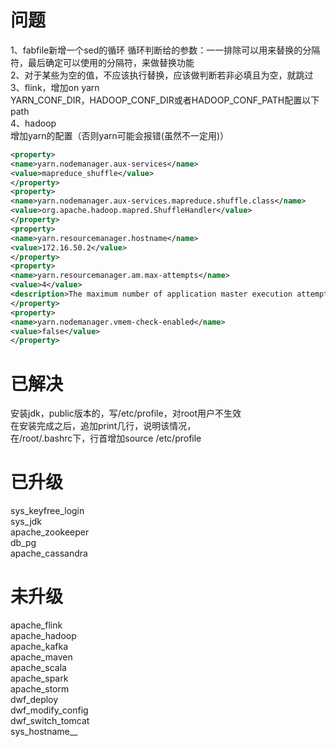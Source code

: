 # 问题
1、fabfile新增一个sed的循环
循环判断给的参数：一一排除可以用来替换的分隔符，最后确定可以使用的分隔符，来做替换功能  
2、对于某些为空的值，不应该执行替换，应该做判断若非必填且为空，就跳过  
3、flink，增加on yarn  
YARN_CONF_DIR，HADOOP_CONF_DIR或者HADOOP_CONF_PATH配置以下path  
4、hadoop  
增加yarn的配置（否则yarn可能会报错(虽然不一定用)）  
```xml
<property>
<name>yarn.nodemanager.aux-services</name>
<value>mapreduce_shuffle</value>
</property>
<property>
<name>yarn.nodemanager.aux-services.mapreduce.shuffle.class</name>
<value>org.apache.hadoop.mapred.ShuffleHandler</value>
</property>
<property>
<name>yarn.resourcemanager.hostname</name>
<value>172.16.50.2</value>
</property>
<property>
<name>yarn.resourcemanager.am.max-attempts</name>
<value>4</value>
<description>The maximum number of application master execution attempts</description>
</property>
<property>
<name>yarn.nodemanager.vmem-check-enabled</name>
<value>false</value>
</property>
```



# 已解决
安装jdk，public版本的，写/etc/profile，对root用户不生效  
在安装完成之后，追加print几行，说明该情况，  
在/root/.bashrc下，行首增加source /etc/profile





# 已升级
sys_keyfree_login  
sys_jdk  
apache_zookeeper  
db_pg  
apache_cassandra  
  
# 未升级
apache_flink  
apache_hadoop  
apache_kafka  
apache_maven  
apache_scala  
apache_spark  
apache_storm  
dwf_deploy  
dwf_modify_config  
dwf_switch_tomcat  
sys_hostname__  
